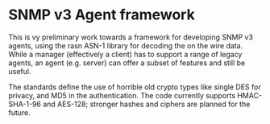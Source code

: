 # SNMP v3 Agent framework

This is vy preliminary work towards a framework for developing SNMP v3 agents,           using the rasn ASN-1 library for decoding the on the wire data. While a manager (effectively a client) has to support a range of legacy agents, an agent (e.g. server) can offer a subset of features and still be useful.

The standards define the use of horrible old crypto types like single DES for privacy, and MD5 in the authentication. The code currently supports HMAC-SHA-1-96 and AES-128; stronger hashes and ciphers are planned for the future.

